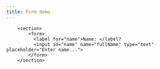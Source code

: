 ```yaml
---
title: Form demo
---
```

        <section>
            <form>
              <label for="name">Name: </label?
              <input id="name" name="fullName" type="text" placeholder="Enter name..."> 
            </form>
        </section>
